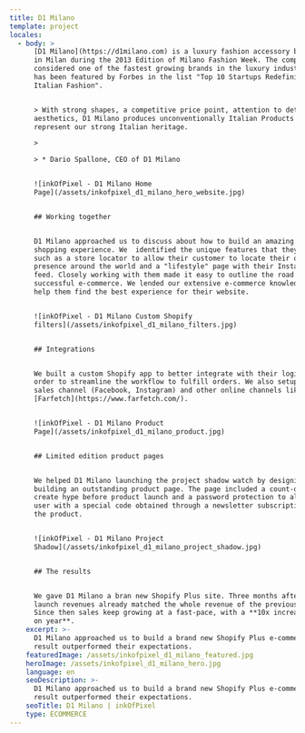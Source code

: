 ```yaml
---
title: D1 Milano
template: project
locales:
  - body: >
      [D1 Milano](https://d1milano.com) is a luxury fashion accessory brand born
      in Milan during the 2013 Edition of Milano Fashion Week. The company is
      considered one of the fastest growing brands in the luxury industry and
      has been featured by Forbes in the list "Top 10 Startups Redefining
      Italian Fashion".


      > With strong shapes, a competitive price point, attention to details and
      aesthetics, D1 Milano produces unconventionally Italian Products that
      represent our strong Italian heritage.

      >

      > * Dario Spallone, CEO of D1 Milano


      ![inkOfPixel - D1 Milano Home
      Page](/assets/inkofpixel_d1_milano_hero_website.jpg)


      ## Working together


      D1 Milano approached us to discuss about how to build an amazing online
      shopping experience. We  identified the unique features that they need,
      such as a store locator to allow their customer to locate their offline
      presence around the world and a "lifestyle" page with their Instagram
      feed. Closely working with them made it easy to outline the road for a
      successful e-commerce. We lended our extensive e-commerce knowledge to
      help them find the best experience for their website.


      ![inkOfPixel - D1 Milano Custom Shopify
      filters](/assets/inkofpixel_d1_milano_filters.jpg)


      ## Integrations


      We built a custom Shopify app to better integrate with their logistic in
      order to streamline the workflow to fulfill orders. We also setup social
      sales channel (Facebook, Instagram) and other online channels like
      [Farfetch](https://www.farfetch.com/).


      ![inkOfPixel - D1 Milano Product
      Page](/assets/inkofpixel_d1_milano_product.jpg)


      ## Limited edition product pages


      We helped D1 Milano launching the project shadow watch by designing and
      building an outstanding product page. The page included a count-down to
      create hype before product launch and a password protection to allow only
      user with a special code obtained through a newsletter subscription to buy
      the product.


      ![inkOfPixel - D1 Milano Project
      Shadow](/assets/inkofpixel_d1_milano_project_shadow.jpg)


      ## The results


      We gave D1 Milano a bran new Shopify Plus site. Three months after the
      launch revenues already matched the whole revenue of the previous year.
      Since then sales keep growing at a fast-pace, with a **10x increase year
      on year**.
    excerpt: >-
      D1 Milano approached us to build a brand new Shopify Plus e-commerce. The
      result outperformed their expectations.
    featuredImage: /assets/inkofpixel_d1_milano_featured.jpg
    heroImage: /assets/inkofpixel_d1_milano_hero.jpg
    language: en
    seoDescription: >-
      D1 Milano approached us to build a brand new Shopify Plus e-commerce. The
      result outperformed their expectations.
    seoTitle: D1 Milano | inkOfPixel
    type: ECOMMERCE
---
```


